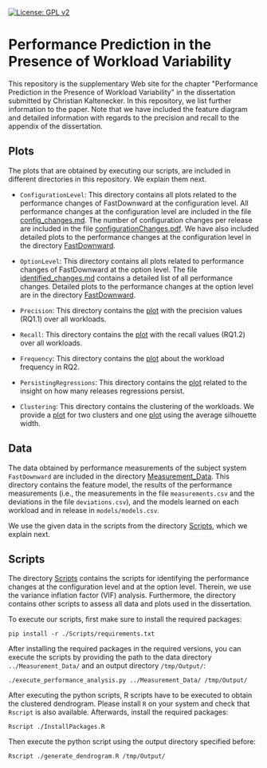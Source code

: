 [![License: GPL v2](https://img.shields.io/badge/License-GPL%20v2-blue.svg)](https://www.gnu.org/licenses/old-licenses/gpl-2.0.en.html)

# Performance Prediction in the Presence of Workload Variability

This repository is the supplementary Web site for the chapter "Performance Prediction in the Presence of Workload Variability" in the dissertation submitted by Christian Kaltenecker. In this repository, we list further information to the paper.
Note that we have included the feature diagram and detailed information with regards to the precision and recall to the appendix of the dissertation.

## Plots

The plots that are obtained by executing our scripts, are included in different directories in this repository.
We explain them next.
* `ConfigurationLevel`: This directory contains all plots related to the performance changes of FastDownward at the configuration level.
All performance changes at the configuration level are included in the file [config_changes.md](./ConfigurationLevel/config_changes.md).
The number of configuration changes per release are included in the file [configurationChanges.pdf](./ConfigurationLevel/FastDownward/configurationChanges.pdf).
We have also included detailed plots to the performance changes at the configuration level in the directory [FastDownward](./ConfigurationLevel/FastDownward/).

* `OptionLevel`: This directory contains all plots related to performance changes of FastDownward at the option level.
The file [identified_changes.md](./OptionLevel/identified_changes.md) contains a detailed list of all performance changes.
Detailed plots to the performance changes at the option level are in the directory [FastDownward](./OptionLevel/FastDownward/).

* `Precision`: This directory contains the [plot](./Precision/precision_violin.pdf) with the precision values (RQ1.1) over all workloads.

* `Recall`: This directory contains the [plot](./Recall/recall_violin.pdf) with the recall values (RQ1.2) over all workloads.

* `Frequency`: This directory contains the [plot](./Frequency/workloadFrequency.pdf) about the workload frequency in RQ2.

* `PersistingRegressions`: This directory contains the [plot](./PersistingRegressions/persistingRegressions.pdf) related to the insight on how many releases regressions persist.

* `Clustering`: This directory contains the clustering of the workloads.
We provide a [plot](./Clustering/clustering.pdf) for two clusters and one [plot](./Clustering/silhouette.pdf) using the average silhouette width.

## Data

The data obtained by performance measurements of the subject system `FastDownward` are included in the directory [Measurement_Data](./Measurement_Data/).
This directory contains the feature model, the results of the performance measurements (i.e., the measurements in the file `measurements.csv` and the deviations in the file `deviations.csv`), and the models learned on each workload and in release in `models/models.csv`.

We use the given data in the scripts from the directory [Scripts](./Scripts/), which we explain next.

## Scripts

The directory [Scripts](./Scripts/) contains the scripts for identifying the performance changes at the configuration level and at the option level.
Therein, we use the variance inflation factor (VIF) analysis.
Furthermore, the directory contains other scripts to assess all data and plots used in the dissertation.

To execute our scripts, first make sure to install the required packages:
```
pip install -r ./Scripts/requirements.txt
```

After installing the required packages in the required versions, you can execute the scripts by providing the path to the data directory `../Measurement_Data/` and an output directory `/tmp/Output/`:
```
./execute_performance_analysis.py ../Measurement_Data/ /tmp/Output/
```

After executing the python scripts, R scripts have to be executed to obtain the clustered dendrogram.
Please install `R` on your system and check that `Rscript` is also available.
Afterwards, install the required packages:
```
Rscript ./InstallPackages.R
```

Then execute the python script using the output directory specified before:
```
Rscript ./generate_dendrogram.R /tmp/Output/
```